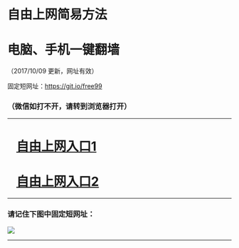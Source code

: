 ﻿# 自由上网简易方法

# 电脑、手机一键翻墙

（2017/10/09 更新，网址有效）

固定短网址：https://git.io/free99

### （微信如打不开，请转到浏览器打开）


***





# &nbsp;&nbsp; <a href="http://ft2616522444.fwq-tz-1001.info/fwqtz01.html?t=10090014064 " target="_blank">自由上网入口1</a>
# &nbsp;&nbsp; <a href="http://ft2637026653.fwq-tz-1002.info/fwqtz02.html?t=100900118505 " target="_blank">自由上网入口2</a>
***

### 请记住下图中固定短网址：

<img src="https://s3-us-west-2.amazonaws.com/fwq-1001/yjfq-20170905okok.png" /> 


***

